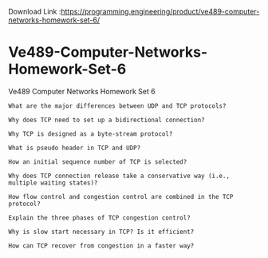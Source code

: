 Download Link :https://programming.engineering/product/ve489-computer-networks-homework-set-6/

# Ve489-Computer-Networks-Homework-Set-6
Ve489 Computer Networks Homework Set 6



    What are the major differences between UDP and TCP protocols?

    Why does TCP need to set up a bidirectional connection?

    Why TCP is designed as a byte‐stream protocol?

    What is pseudo header in TCP and UDP?

    How an initial sequence number of TCP is selected?

    Why does TCP connection release take a conservative way (i.e., multiple waiting states)?

    How flow control and congestion control are combined in the TCP protocol?

    Explain the three phases of TCP congestion control?

    Why is slow start necessary in TCP? Is it efficient?

    How can TCP recover from congestion in a faster way?


